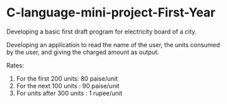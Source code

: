 # C-language-mini-project-First-Year
Developing a basic first draft program for electricity board of a city.


Developing an application to read the name of the user, the units consumed by the user, and giving the charged amount as output.

Rates:
1) For the first 200 units: 80 paise/unit
2) For the next 100 units : 90 paise/unit
3) For units after 300 units : 1 rupee/unit
